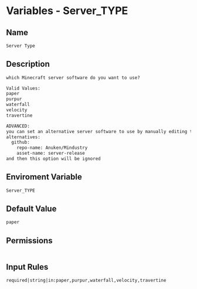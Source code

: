 # Variables - Server_TYPE

## Name

```txt
Server Type
```

## Description

```txt
which Minecraft server software do you want to use?

Valid Values:
paper
purpur
waterfall
velocity
travertine

ADVANCED:
you can set an alternative server software to use by manually editing the config file with an alternatives section EX:
alternatives: 
  github: 
    repo-name: Anuken/Mindustry
    asset-name: server-release
and then this option will be ignored
```

## Enviroment Variable

```txt
Server_TYPE
```

## Default Value

```txt
paper
```

## Permissions

```txt

```

## Input Rules

```txt
required|string|in:paper,purpur,waterfall,velocity,travertine
```
